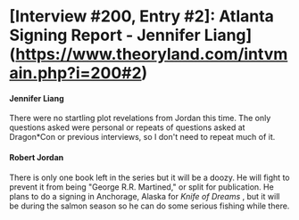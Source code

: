 # [Interview #200, Entry #2]: Atlanta Signing Report - Jennifer Liang](https://www.theoryland.com/intvmain.php?i=200#2)

#### Jennifer Liang

There were no startling plot revelations from Jordan this time. The only questions asked were personal or repeats of questions asked at Dragon\*Con or previous interviews, so I don't need to repeat much of it.

#### Robert Jordan

There is only one book left in the series but it will be a doozy. He will fight to prevent it from being "George R.R. Martined," or split for publication. He plans to do a signing in Anchorage, Alaska for
*Knife of Dreams*
, but it will be during the salmon season so he can do some serious fishing while there.

